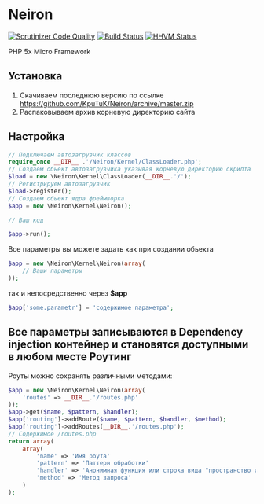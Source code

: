 Neiron 
======
[![Scrutinizer Code Quality](https://scrutinizer-ci.com/g/KpuTuK/Neiron/badges/quality-score.png?b=master)](https://scrutinizer-ci.com/g/KpuTuK/Neiron/?branch=master)
[![Build Status](https://scrutinizer-ci.com/g/KpuTuK/Neiron/badges/build.png?b=master)](https://scrutinizer-ci.com/g/KpuTuK/Neiron/build-status/master)
[![HHVM Status](http://hhvm.h4cc.de/badge/kputuk/neiron.svg)](http://hhvm.h4cc.de/package/kputuk/neiron)

PHP 5x Micro Framework

Установка
---------
1. Скачиваем последнюю версию по ссылке https://github.com/KpuTuK/Neiron/archive/master.zip
2. Распаковываем архив корневую директорию сайта

Настройка
----------------

```php
// Подключаем автозагрузчик классов
require_once __DIR__ .'/Neiron/Kernel/ClassLoader.php';
// Создаем обьект автозагрузчика указывая корневую директорию скрипта
$load = new \Neiron\Kernel\ClassLoader(__DIR__.'/');
// Регистрируем автозагрузчик
$load->register();
// Создаем обьект ядра фреймворка
$app = new \Neiron\Kernel\Neiron();

// Ваш код

$app->run();
```
Все параметры вы можете задать как при создании обьекта
```php
$app = new \Neiron\Kernel\Neiron(array(
    // Ваши параметры
));
```
так и непосредственно через **$app**
```php
$app['some.parametr'] = 'содержимое параметра';
```
Все параметры записываются в Dependency injection контейнер и становятся доступными в любом месте 
Роутинг
-------
Роуты можно сохранять различными методами:
```php
$app = new \Neiron\Kernel\Neiron(array(
    'routes' => __DIR__.'/routes.php'
));
$app->get($name, $pattern, $handler);
$app['routing']->addRoute($name, $pattern, $handler, $method);
$app['routing']->addRoutes(__DIR__.'/routes.php');
// Содержимое /routes.php
return array(
    array(
        'name' => 'Имя роута'
        'pattern' => 'Паттерн обработки'
        'handler' => 'Анонимная функция или строка вида "пространство имен контроллера@экшен"'
        'method' => 'Метод запроса'
    )
);
```
